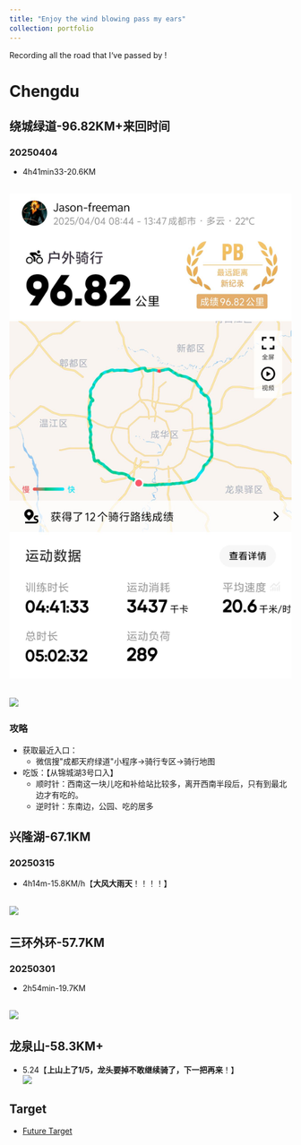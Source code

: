 ```yaml
---
title: "Enjoy the wind blowing pass my ears"
collection: portfolio
---
```


Recording all the road that I‘ve passed by !

# Chengdu

## 绕城绿道-96.82KM+来回时间

### 20250404

* 4h41min33-20.6KM

<br/><img src='/images/绿道cycling.jpeg'>

<br/><img src='/images/riding/绕城.gif'>

### 攻略

* 获取最近入口：
  * 微信搜"成都天府绿道"小程序->骑行专区->骑行地图
* 吃饭：【从锦城湖3号口入】
  * 顺时针：西南这一块儿吃和补给站比较多，离开西南半段后，只有到最北边才有吃的。
  * 逆时针：东南边，公园、吃的居多

## 兴隆湖-67.1KM

### 20250315

* 4h14m-15.8KM/h【**大风大雨天**！！！！】

<br/><img src='/images/riding/兴隆湖.gif'>

## 三环外环-57.7KM

### 20250301

* 2h54min-19.7KM

<br/><img src='/images/riding/三环外环.gif'>

## 龙泉山-58.3KM+
* 5.24【**上山上了1/5，龙头要掉不敢继续骑了，下一把再来**！】
<br/><img src='/images/riding/龙泉山.gif'>

## Target

* [Future Target](https://xstarcd.github.io/wiki/Bike/chengdu_cycling.html)

